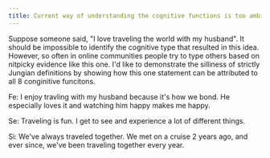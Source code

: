 ```yaml
---
title: Current way of understanding the cognitive functions is too ambiguous
---
```


Suppose someone said, "I love traveling the world with my husband". It should be impossible to identify the cognitive type that resulted in this idea. However, so often in online communities people try to type others based on nitpicky evidence like this one. I'd like to demonstrate the silliness of strictly Jungian definitions by showing how this one statement can be attributed to all 8 conginitive funcitons.

Fe: I enjoy travling with my husband because it's how we bond. He especially loves it and watching him happy makes me happy.

Se: Traveling is fun. I get to see and experience a lot of different things.

Si: We've always traveled together. We met on a cruise 2 years ago, and ever since, we've been traveling together every year.